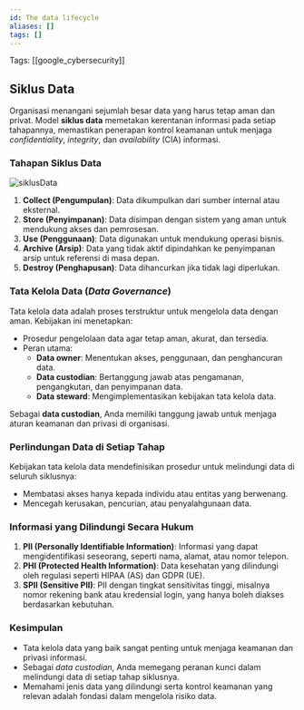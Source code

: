 ```yaml
---
id: The data lifecycle
aliases: []
tags: []
---
```


Tags: [[google_cybersecurity]]

## Siklus Data

Organisasi menangani sejumlah besar data yang harus tetap aman dan privat. Model **siklus data** memetakan kerentanan informasi pada setiap tahapannya, memastikan penerapan kontrol keamanan untuk menjaga *confidentiality*, *integrity*, dan *availability* (CIA) informasi.

### Tahapan Siklus Data

![siklusData](https://d3c33hcgiwev3.cloudfront.net/imageAssetProxy.v1/Sx9FANHTQYK_Emc4x9cBsA_4dad354c13cc4354b9caef4a1b05d2f1_CS_R-091_ive-stages-of-the-data-lifecycle.png?expiry=1736035200000&hmac=8wnxPniwfp6XgNg1mRzCw4zwohmr0bdriVbVHRWiYd8)

1. **Collect (Pengumpulan)**: Data dikumpulkan dari sumber internal atau eksternal.
2. **Store (Penyimpanan)**: Data disimpan dengan sistem yang aman untuk mendukung akses dan pemrosesan.
3. **Use (Penggunaan)**: Data digunakan untuk mendukung operasi bisnis.
4. **Archive (Arsip)**: Data yang tidak aktif dipindahkan ke penyimpanan arsip untuk referensi di masa depan.
5. **Destroy (Penghapusan)**: Data dihancurkan jika tidak lagi diperlukan.

### Tata Kelola Data (*Data Governance*)
Tata kelola data adalah proses terstruktur untuk mengelola data dengan aman. Kebijakan ini menetapkan:
- Prosedur pengelolaan data agar tetap aman, akurat, dan tersedia.
- Peran utama:
  - **Data owner**: Menentukan akses, penggunaan, dan penghancuran data.
  - **Data custodian**: Bertanggung jawab atas pengamanan, pengangkutan, dan penyimpanan data.
  - **Data steward**: Mengimplementasikan kebijakan tata kelola data.

Sebagai **data custodian**, Anda memiliki tanggung jawab untuk menjaga aturan keamanan dan privasi di organisasi.

### Perlindungan Data di Setiap Tahap
Kebijakan tata kelola data mendefinisikan prosedur untuk melindungi data di seluruh siklusnya:
- Membatasi akses hanya kepada individu atau entitas yang berwenang.
- Mencegah kerusakan, pencurian, atau penyalahgunaan data.

### Informasi yang Dilindungi Secara Hukum
1. **PII (Personally Identifiable Information)**: Informasi yang dapat mengidentifikasi seseorang, seperti nama, alamat, atau nomor telepon.
2. **PHI (Protected Health Information)**: Data kesehatan yang dilindungi oleh regulasi seperti HIPAA (AS) dan GDPR (UE).
3. **SPII (Sensitive PII)**: PII dengan tingkat sensitivitas tinggi, misalnya nomor rekening bank atau kredensial login, yang hanya boleh diakses berdasarkan kebutuhan.

### Kesimpulan
- Tata kelola data yang baik sangat penting untuk menjaga keamanan dan privasi informasi.
- Sebagai *data custodian*, Anda memegang peranan kunci dalam melindungi data di setiap tahap siklusnya.
- Memahami jenis data yang dilindungi serta kontrol keamanan yang relevan adalah fondasi dalam mengelola risiko data.

